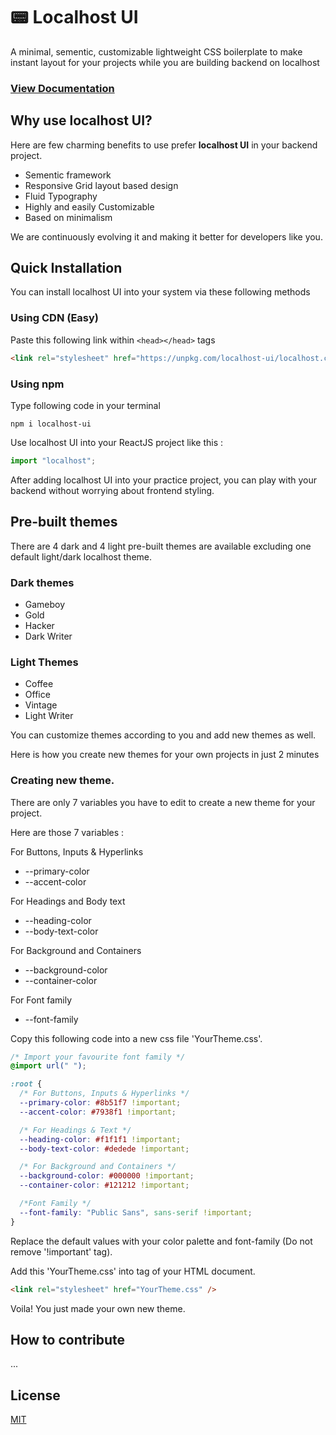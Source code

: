# 📟 Localhost UI

A minimal, sementic, customizable lightweight CSS boilerplate to make instant layout for your projects while you are building backend on localhost

### [View Documentation](https://fewprojects.github.io/localhost/)

## Why use localhost UI?

Here are few charming benefits to use prefer **localhost UI** in your backend project.

- Sementic framework
- Responsive Grid layout based design
- Fluid Typography
- Highly and easily Customizable
- Based on minimalism

We are continuously evolving it and making it better for developers like you.

## Quick Installation

You can install localhost UI into your system via these following methods

### Using CDN (Easy)

Paste this following link within `<head></head>` tags

```html
<link rel="stylesheet" href="https://unpkg.com/localhost-ui/localhost.css" />
```

### Using npm

Type following code in your terminal

```git
npm i localhost-ui
```

Use localhost UI into your ReactJS project like this :

```javascript
import "localhost";
```

After adding localhost UI into your practice project, you can play with your backend without worrying about frontend styling.

## Pre-built themes

There are 4 dark and 4 light pre-built themes are available excluding one default light/dark localhost theme.

### Dark themes

- Gameboy
- Gold
- Hacker
- Dark Writer

### Light Themes

- Coffee
- Office
- Vintage
- Light Writer

You can customize themes according to you and add new themes as well.

Here is how you create new themes for your own projects in just 2 minutes

### Creating new theme.

There are only 7 variables you have to edit to create a new theme for your project.

Here are those 7 variables :

For Buttons, Inputs &amp; Hyperlinks

- --primary-color
- --accent-color

For Headings and Body text

- --heading-color
- --body-text-color

For Background and Containers

- --background-color
- --container-color

For Font family

- --font-family

Copy this following code into a new css file 'YourTheme.css'.

```css
/* Import your favourite font family */
@import url(" ");

:root {
  /* For Buttons, Inputs & Hyperlinks */
  --primary-color: #8b51f7 !important;
  --accent-color: #7938f1 !important;

  /* For Headings & Text */
  --heading-color: #f1f1f1 !important;
  --body-text-color: #dedede !important;

  /* For Background and Containers */
  --background-color: #000000 !important;
  --container-color: #121212 !important;

  /*Font Family */
  --font-family: "Public Sans", sans-serif !important;
}
```

Replace the default values with your color palette and font-family (Do not remove '!important' tag).

Add this 'YourTheme.css' into <head></head> tag of your HTML document.

```html
<link rel="stylesheet" href="YourTheme.css" />
```

Voila! You just made your own new theme.

## How to contribute

...

## License

[MIT](https://github.com/fewprojects/localhost/blob/master/LICENSE)
